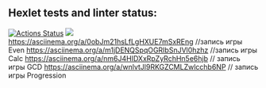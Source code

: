 ## Hexlet tests and linter status:
[![Actions Status](https://github.com/OlgaMolkova/java-project-61/actions/workflows/hexlet-check.yml/badge.svg)](https://github.com/OlgaMolkova/java-project-61/actions)
<a href="https://codeclimate.com/github/OlgaMolkova/java-project-61/maintainability"><img src="https://api.codeclimate.com/v1/badges/14041600b8a32bd4112d/maintainability" /></a>
https://asciinema.org/a/0obJm21hsLfLgHXUE7mSxREng //запись игры Even
https://asciinema.org/a/m1jDENQSpqOGRIbSnJVl0hzhz //запись игры Calc
https://asciinema.org/a/nm6J4HIDXxRpZyRchHn5e6hjb // запись игры GCD
https://asciinema.org/a/wnlvtJl9RKGZCMLZwlcchb6NP // запись игры Progression




